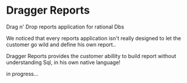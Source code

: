 # Dragger Reports
Drag n' Drop reports application for rational Dbs

We noticed that every reports application isn't really designed to let the customer go wild and define his own report..

Dragger Reports provides the customer abillity to build report without understanding Sql, in his own native language!

in progress... 
